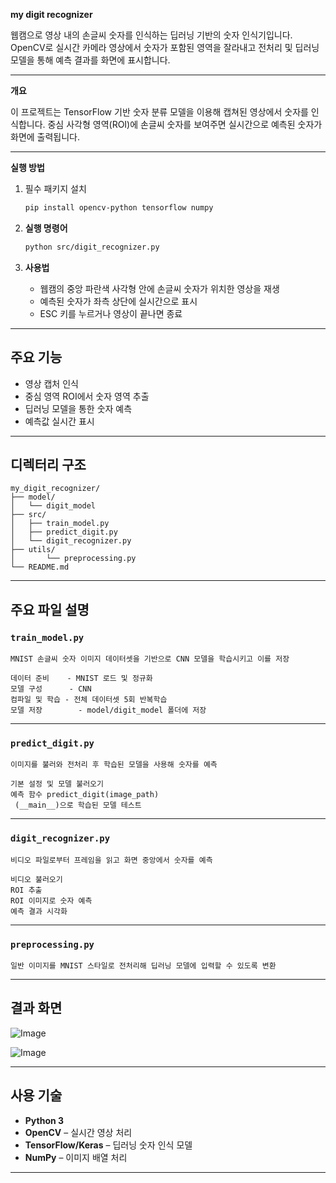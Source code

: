 **my digit recognizer**  

웹캠으로 영상 내의 손글씨 숫자를 인식하는 딥러닝 기반의 숫자 인식기입니다. OpenCV로 실시간 카메라 영상에서 숫자가 포함된 영역을 잘라내고 전처리 및 딥러닝 모델을 통해 예측 결과를 화면에 표시합니다.

---

**개요**

이 프로젝트는 TensorFlow 기반 숫자 분류 모델을 이용해 캡쳐된 영상에서 숫자를 인식합니다. 중심 사각형 영역(ROI)에 손글씨 숫자를 보여주면 실시간으로 예측된 숫자가 화면에 출력됩니다.

---

**실행 방법**

1. 필수 패키지 설치

   ```bash
   pip install opencv-python tensorflow numpy
   ```

2. **실행 명령어**

   ```bash
   python src/digit_recognizer.py
   ```
3. **사용법**
   - 웹캠의 중앙 파란색 사각형 안에 손글씨 숫자가 위치한 영상을 재생
   - 예측된 숫자가 좌측 상단에 실시간으로 표시
   - ESC 키를 누르거나 영상이 끝나면 종료


---

## 주요 기능

- 영상 캡처 인식
- 중심 영역 ROI에서 숫자 영역 추출
- 딥러닝 모델을 통한 숫자 예측
- 예측값 실시간 표시

---

## 디렉터리 구조

```
my_digit_recognizer/
├── model/
│   └── digit_model         
├── src/
│   ├── train_model.py  
│   ├── predict_digit.py
│   └── digit_recognizer.py       
├── utils/
│       └── preprocessing.py       
└── README.md                    
```

---

## 주요 파일 설명



### `train_model.py`

```
MNIST 손글씨 숫자 이미지 데이터셋을 기반으로 CNN 모델을 학습시키고 이를 저장

데이터 준비	  - MNIST 로드 및 정규화
모델 구성      - CNN
컴파일 및 학습 - 전체 데이터셋 5회 반복학습 
모델 저장	     - model/digit_model 폴더에 저장
```

---

### `predict_digit.py`

```
이미지를 불러와 전처리 후 학습된 모델을 사용해 숫자를 예측

기본 설정 및 모델 불러오기
예측 함수 predict_digit(image_path)
 (__main__)으로 학습된 모델 테스트
```

---

### `digit_recognizer.py`

```
비디오 파일로부터 프레임을 읽고 화면 중앙에서 숫자를 예측

비디오 불러오기
ROI 추출
ROI 이미지로 숫자 예측
예측 결과 시각화
```

---

### `preprocessing.py`

```
일반 이미지를 MNIST 스타일로 전처리해 딥러닝 모델에 입력할 수 있도록 변환
```
---

## 결과 화면

![Image](https://github.com/user-attachments/assets/58d29c57-2b61-49b8-b204-362088ba8651)

![Image](https://github.com/user-attachments/assets/6b40835d-a2a0-49f6-8f05-58cd87129453)

---

## 사용 기술

- **Python 3**
- **OpenCV** – 실시간 영상 처리
- **TensorFlow/Keras** – 딥러닝 숫자 인식 모델
- **NumPy** – 이미지 배열 처리

---

